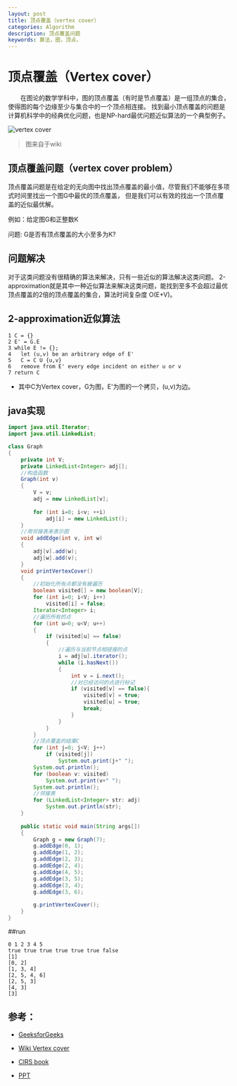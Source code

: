 ```yaml
---
layout: post
title: 顶点覆盖（vertex cover）
categories: Algorithm
description: 顶点覆盖问题
keywords: 算法，图，顶点，
---
```


# 顶点覆盖（Vertex cover）
　　在图论的数学学科中，图的顶点覆盖（有时是节点覆盖）是一组顶点的集合，使得图的每个边缘至少与集合中的一个顶点相连接。
找到最小顶点覆盖的问题是计算机科学中的经典优化问题，也是NP-hard最优问题近似算法的一个典型例子。

![vertex cover](https://upload.wikimedia.org/wikipedia/commons/thumb/0/0a/Couverture_de_sommets.svg/220px-Couverture_de_sommets.svg.png)

> 图来自于wiki


## 顶点覆盖问题（vertex cover problem）
顶点覆盖问题是在给定的无向图中找出顶点覆盖的最小值，尽管我们不能够在多项式时间里找出一个图G中最优的顶点覆盖，
但是我们可以有效的找出一个顶点覆盖的近似最优解。

例如：给定图G和正整数K

问题: G是否有顶点覆盖的大小至多为K?

## 问题解决

对于这类问题没有很精确的算法来解决，只有一些近似的算法解决这类问题。
2-approximation就是其中一种近似算法来解决这类问题，能找到至多不会超过最优顶点覆盖的2倍的顶点覆盖的集合，算法时间复杂度 O(E+V)。

## 2-approximation近似算法

```
1 C = {}
2 E' = G.E
3 while E != {};
4   let (u,v) be an arbitrary edge of E'
5   C = C U {u,v}
6   remove from E' every edge incident on either u or v
7 return C
```

* 其中C为Vertex cover，G为图，E'为图的一个拷贝，(u,v)为边。

## java实现

```java
import java.util.Iterator;
import java.util.LinkedList;

class Graph
{
    private int V;
    private LinkedList<Integer> adj[];
    //构造函数
    Graph(int v)
    {
        V = v;
        adj = new LinkedList[v];     
        
        for (int i=0; i<v; ++i)
            adj[i] = new LinkedList();
    }
    //用邻接表来表示图
    void addEdge(int v, int w)
    {
        adj[v].add(w);
        adj[w].add(v);
    }
    void printVertexCover()
    {
        //初始化所有点都没有被遍历
        boolean visited[] = new boolean[V];
        for (int i=0; i<V; i++)
            visited[i] = false;
        Iterator<Integer> i;
        //遍历所有的点
        for (int u=0; u<V; u++)
        {
            if (visited[u] == false)
            {
                //遍历与当前节点相链接的点
                i = adj[u].iterator();
                while (i.hasNext())
                {
                    int v = i.next();
                    //对已经访问的点进行标记
                    if (visited[v] == false){
                        visited[v] = true;
                        visited[u] = true;
                        break;
                    }
                }
            }
        }
        //顶点覆盖的结果C
        for (int j=0; j<V; j++)
            if (visited[j])
                System.out.print(j+" ");
        System.out.println();
        for (boolean v: visited)
            System.out.print(v+" ");
        System.out.println();
        //邻接表
        for (LinkedList<Integer> str: adj)
            System.out.println(str);
    }
    
    public static void main(String args[])
    {
        Graph g = new Graph(7);
        g.addEdge(0, 1);
        g.addEdge(1, 2);
        g.addEdge(2, 3);
        g.addEdge(2, 4);
        g.addEdge(4, 5);
        g.addEdge(3, 5);
        g.addEdge(3, 4);
        g.addEdge(3, 6); 
        
        g.printVertexCover();
    }
}

```

##run

```
0 1 2 3 4 5 
true true true true true true false 
[1]
[0, 2]
[1, 3, 4]
[2, 5, 4, 6]
[2, 5, 3]
[4, 3]
[3]
```

## 参考：

* [GeeksforGeeks](http://www.geeksforgeeks.org/vertex-cover-problem-set-1-introduction-approximate-algorithm-2/)

* [Wiki Vertex cover](https://en.wikipedia.org/wiki/Vertex_cover)

* [ClRS book](https://www.flipkart.com/introduction-algorithms-english-3rd/p/itmdwxyrafdburzg?pid=9788120340077&affid=sandeepgfg)

* [PPT](http://www.cs.vassar.edu/~walter/cs241index/lectures/PDF/approx.pdf)